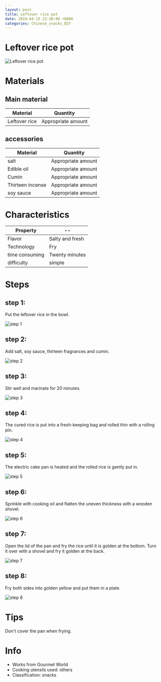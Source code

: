 ```yaml
---
layout: post
title: Leftover rice pot
date: 2019-04-15 22:30:00 +0800
categories: Chinese_snacks_DIY
---
```


# Leftover rice pot

![Leftover rice pot]({{site.baseurl}}/img/408845/408845.jpg)

# Materials


## Main material

Material|Quantity
--|--
Leftover rice|Appropriate amount

## accessories

Material|Quantity
--|--
salt|Appropriate amount
Edible oil|Appropriate amount
Cumin|Appropriate amount
Thirteen incense|Appropriate amount
soy sauce|Appropriate amount

# Characteristics

Property|--
--|--
Flavor|Salty and fresh
Technology|Fry
time consuming|Twenty minutes
difficulty|simple

# Steps

## step 1:

Put the leftover rice in the bowl.

![step 1]({{site.baseurl}}/img/408845/1.jpg)

## step 2:

Add salt, soy sauce, thirteen fragrances and cumin.

![step 2]({{site.baseurl}}/img/408845/2.jpg)

## step 3:

Stir well and marinate for 20 minutes.

![step 3]({{site.baseurl}}/img/408845/3.jpg)

## step 4:

The cured rice is put into a fresh-keeping bag and rolled thin with a rolling pin.

![step 4]({{site.baseurl}}/img/408845/4.jpg)

## step 5:

The electric cake pan is heated and the rolled rice is gently put in.

![step 5]({{site.baseurl}}/img/408845/5.jpg)

## step 6:

Sprinkle with cooking oil and flatten the uneven thickness with a wooden shovel.

![step 6]({{site.baseurl}}/img/408845/6.jpg)

## step 7:

Open the lid of the pan and fry the rice until it is golden at the bottom. Turn it over with a shovel and fry it golden at the back.

![step 7]({{site.baseurl}}/img/408845/7.jpg)

## step 8:

Fry both sides into golden yellow and put them in a plate.

![step 8]({{site.baseurl}}/img/408845/8.jpg)

# Tips

Don't cover the pan when frying.

# Info

- Works from Gourmet World
- Cooking utensils used: others
- Classification: snacks